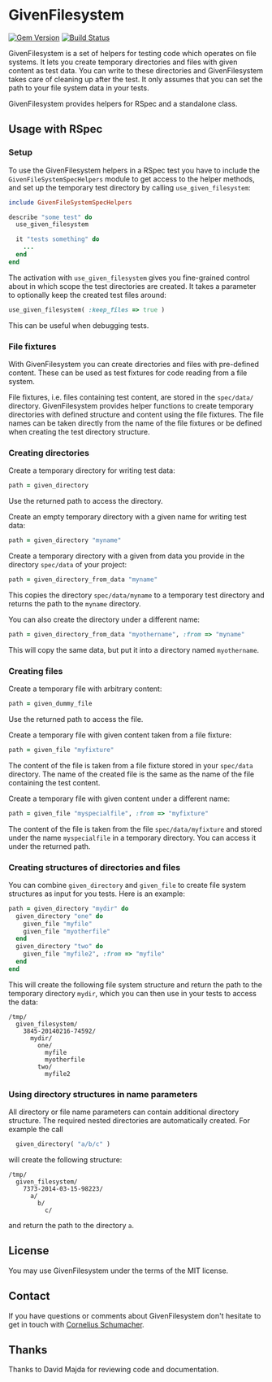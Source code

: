 # GivenFilesystem

[![Gem Version](https://badge.fury.io/rb/given_filesystem.svg)](http://badge.fury.io/rb/given_filesystem)
[![Build Status](https://travis-ci.org/cornelius/given_filesystem.svg?branch=master)](https://travis-ci.org/cornelius/given_filesystem)

GivenFilesystem is a set of helpers for testing code which operates on file
systems. It lets you create temporary directories and files with given content as
test data. You can write to these directories and GivenFilesystem takes care of
cleaning up after the test. It only assumes that you can set the path to your
file system data in your tests.

GivenFilesystem provides helpers for RSpec and a standalone class.

## Usage with RSpec

### Setup

To use the GivenFilesystem helpers in a RSpec test you have to include the
`GivenFileSystemSpecHelpers` module to get access to the helper methods, and
set up the temporary test directory by calling `use_given_filesystem`:

```ruby
include GivenFileSystemSpecHelpers

describe "some test" do
  use_given_filesystem

  it "tests something" do
    ...
  end
end
```

The activation with `use_given_filesystem` gives you fine-grained control
about in which scope the test directories are created. It takes a parameter to
optionally keep the created test files around:

```ruby
use_given_filesystem( :keep_files => true )
```

This can be useful when debugging tests.


### File fixtures

With GivenFilesystem you can create directories and files with pre-defined
content. These can be used as test fixtures for code reading from a file
system.

File fixtures, i.e. files containing test content, are stored in the
`spec/data/` directory. GivenFilesystem provides helper functions to create
temporary directories with defined structure and content using the file
fixtures. The file names can be taken directly from the name of the file
fixtures or be defined when creating the test directory structure.


### Creating directories

Create a temporary directory for writing test data:

```ruby
path = given_directory
```

Use the returned path to access the directory.

Create an empty temporary directory with a given name for writing test data:

```ruby
path = given_directory "myname"
```

Create a temporary directory with a given from data you provide in the
directory `spec/data` of your project:

```ruby
path = given_directory_from_data "myname"
```

This copies the directory `spec/data/myname` to a temporary test directory
and returns the path to the `myname` directory.

You can also create the directory under a different name:

```ruby
path = given_directory_from_data "myothername", :from => "myname"
```

This will copy the same data, but put it into a directory named `myothername`.


### Creating files

Create a temporary file with arbitrary content:

```ruby
path = given_dummy_file
```

Use the returned path to access the file.

Create a temporary file with given content taken from a file fixture:

```ruby
path = given_file "myfixture"
```

The content of the file is taken from a file fixture stored in your `spec/data`
directory. The name of the created file is the same as the name of the file
containing the test content.

Create a temporary file with given content under a different name:

```ruby
path = given_file "myspecialfile", :from => "myfixture"
```

The content of the file is taken from the file `spec/data/myfixture` and stored
under the name `myspecialfile` in a temporary directory. You can access it under
the returned path.


### Creating structures of directories and files

You can combine `given_directory` and `given_file` to create file system
structures as input for you tests. Here is an example:

```ruby
path = given_directory "mydir" do
  given_directory "one" do
    given_file "myfile"
    given_file "myotherfile"
  end
  given_directory "two" do
    given_file "myfile2", :from => "myfile"
  end
end
```

This will create the following file system structure and return the path to the
temporary directory `mydir`, which you can then use in your tests to access the
data:

```
/tmp/
  given_filesystem/
    3845-20140216-74592/
      mydir/
        one/
          myfile
          myotherfile
        two/
          myfile2
```

### Using directory structures in name parameters

All directory or file name parameters can contain additional directory
structure. The required nested directories are automatically created. For
example the call

```ruby
  given_directory( "a/b/c" )
```

will create the following structure:

```
/tmp/
  given_filesystem/
    7373-2014-03-15-98223/
      a/
        b/
          c/
```

and return the path to the directory `a`.

## License

You may use GivenFilesystem under the terms of the MIT license.

## Contact

If you have questions or comments about GivenFilesystem don't hesitate to get in
touch with [Cornelius Schumacher](mailto:schumacher@kde.org).

## Thanks

Thanks to David Majda for reviewing code and documentation.
